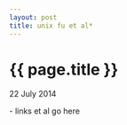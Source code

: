 ```yaml
---
layout: post
title: unix fu et al*
---
```


{{ page.title }}
================

<p class="meta">22 July 2014</p>
- links et al go here